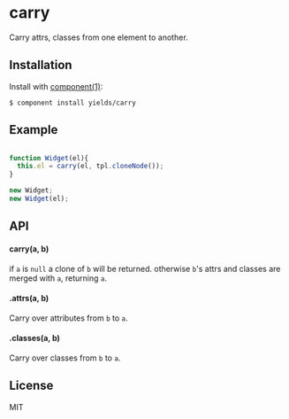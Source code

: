 
# carry

  Carry attrs, classes from one element to another.

## Installation

  Install with [component(1)](http://component.io):

    $ component install yields/carry

## Example

```js

function Widget(el){
  this.el = carry(el, tpl.cloneNode());
}

new Widget;
new Widget(el);

```

## API

#### carry(a, b)

  if `a` is `null` a clone of `b` will be returned.
  otherwise `b`'s attrs and classes are merged with `a`,
  returning `a`.

#### .attrs(a, b)

Carry over attributes from `b` to `a`.

#### .classes(a, b)

Carry over classes from `b` to `a`.

## License

  MIT
